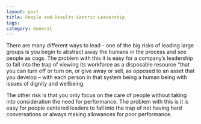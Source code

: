 ```yaml
---
layout: post
title: People and Results Centric Leadership
tags: 
category: General
---
```


There are many different ways to lead - one of the big risks of leading large groups is you begin to abstract away the humans in the process and see people as cogs. The problem with this it is easy for a company’s leadership to fall into the trap of viewing its workforce as a disposable resource “that you can turn off or turn on, or give away or sell, as opposed to an asset that you develop – with each person in that system being a human being with issues of dignity and wellbeing.

The other risk is that you only focus on the care of people without taking into consideration the need for performance. The problem with this is it is easy for people centered leaders to fall into the trap of not having hard conversations or always making allowances for poor performance.

<img class="img-responsive" alt="" src="{{ site.url }}/assets/images/Performance-People-Matrix.png">
